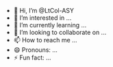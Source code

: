 - 👋 Hi, I’m @LtCol-ASY
- 👀 I’m interested in ...
- 🌱 I’m currently learning ...
- 💞️ I’m looking to collaborate on ...
- 📫 How to reach me ...
- 😄 Pronouns: ...
- ⚡ Fun fact: ...

<!---
LtCol-ASY/LtCol-ASY is a ✨ special ✨ repository because its `README.md` (this file) appears on your GitHub profile.
You can click the Preview link to take a look at your changes.
--->
